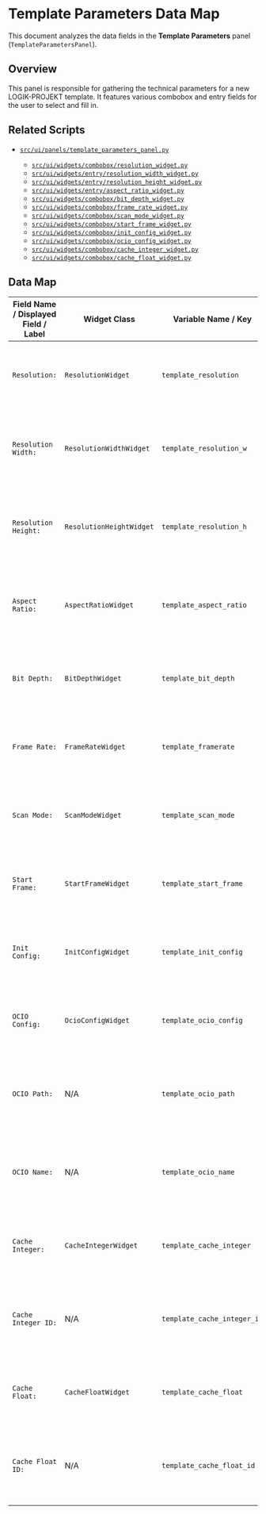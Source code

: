 # Template Parameters Data Map

This document analyzes the data fields in the **Template Parameters** panel (`TemplateParametersPanel`).

## Overview

This panel is responsible for gathering the technical parameters for a new LOGIK-PROJEKT template. It features various combobox and entry fields for the user to select and fill in.

## Related Scripts

* [`src/ui/panels/template_parameters_panel.py`](<../src/ui/panels/template_parameters_panel.py>)

    * [`src/ui/widgets/combobox/resolution_widget.py`](<../src/ui/widgets/combobox/resolution_widget.py>)
    * [`src/ui/widgets/entry/resolution_width_widget.py`](<../src/ui/widgets/entry/resolution_width_widget.py>)
    * [`src/ui/widgets/entry/resolution_height_widget.py`](<../src/ui/widgets/entry/resolution_height_widget.py>)
    * [`src/ui/widgets/entry/aspect_ratio_widget.py`](<../src/ui/widgets/entry/aspect_ratio_widget.py>)
    * [`src/ui/widgets/combobox/bit_depth_widget.py`](<../src/ui/widgets/combobox/bit_depth_widget.py>)
    * [`src/ui/widgets/combobox/frame_rate_widget.py`](<../src/ui/widgets/combobox/frame_rate_widget.py>)
    * [`src/ui/widgets/combobox/scan_mode_widget.py`](<../src/ui/widgets/combobox/scan_mode_widget.py>)
    * [`src/ui/widgets/combobox/start_frame_widget.py`](<../src/ui/widgets/combobox/start_frame_widget.py>)
    * [`src/ui/widgets/combobox/init_config_widget.py`](<../src/ui/widgets/combobox/init_config_widget.py>)
    * [`src/ui/widgets/combobox/ocio_config_widget.py`](<../src/ui/widgets/combobox/ocio_config_widget.py>)
    * [`src/ui/widgets/combobox/cache_integer_widget.py`](<../src/ui/widgets/combobox/cache_integer_widget.py>)
    * [`src/ui/widgets/combobox/cache_float_widget.py`](<../src/ui/widgets/combobox/cache_float_widget.py>)




## Data Map

| Field Name / Displayed Field / Label | Widget Class | Variable Name / Key | Is Displayed? | Data Source (Panel & Widget) | JSON Key | Notes |
|---|---|---|---|---|---|---|
| `Resolution:` | `ResolutionWidget` | `template_resolution` | Yes | User Input | `Template Resolution:` | Dropdown selection. Data flows to `src/ui/panels/template_summary_panel.py` (`set_template_summary_panel_data`) and `src/core/app_logic.py` (`get_projekt_summary_data`, `export_logik_projekt_template`, `import_logik_projekt_template`). |
| `Resolution Width:` | `ResolutionWidthWidget` | `template_resolution_w` | Yes | Calculated | `resolution_w` | Read-only field, calculated based on `Resolution` selection. Data flows to `src/ui/panels/template_summary_panel.py` (`set_template_summary_panel_data`) and `src/core/app_logic.py` (`get_projekt_summary_data`, `export_logik_projekt_template`, `import_logik_projekt_template`). |
| `Resolution Height:` | `ResolutionHeightWidget` | `template_resolution_h` | Yes | Calculated | `resolution_h` | Read-only field, calculated based on `Resolution` selection. Data flows to `src/ui/panels/template_summary_panel.py` (`set_template_summary_panel_data`) and `src/core/app_logic.py` (`get_projekt_summary_data`, `export_logik_projekt_template`, `import_logik_projekt_template`). |
| `Aspect Ratio:` | `AspectRatioWidget` | `template_aspect_ratio` | Yes | Calculated | `aspect_ratio` | Read-only field, calculated based on `Resolution` selection. Data flows to `src/ui/panels/template_summary_panel.py` (`set_template_summary_panel_data`) and `src/core/app_logic.py` (`get_projekt_summary_data`, `export_logik_projekt_template`, `import_logik_projekt_template`). |
| `Bit Depth:` | `BitDepthWidget` | `template_bit_depth` | Yes | User Input | `bit_depth` | Dropdown selection. Data flows to `src/ui/panels/template_summary_panel.py` (`set_template_summary_panel_data`) and `src/core/app_logic.py` (`get_projekt_summary_data`, `export_logik_projekt_template`, `import_logik_projekt_template`). |
| `Frame Rate:` | `FrameRateWidget` | `template_framerate` | Yes | User Input | `framerate` | Dropdown selection. Data flows to `src/ui/panels/template_summary_panel.py` (`set_template_summary_panel_data`) and `src/core/app_logic.py` (`get_projekt_summary_data`, `export_logik_projekt_template`, `import_logik_projekt_template`). |
| `Scan Mode:` | `ScanModeWidget` | `template_scan_mode` | Yes | User Input | `scan_mode` | Dropdown selection. Data flows to `src/ui/panels/template_summary_panel.py` (`set_template_summary_panel_data`) and `src/core/app_logic.py` (`get_projekt_summary_data`, `export_logik_projekt_template`, `import_logik_projekt_template`). |
| `Start Frame:` | `StartFrameWidget` | `template_start_frame` | Yes | User Input | `start_frame` | Dropdown selection. Data flows to `src/ui/panels/template_summary_panel.py` (`set_template_summary_panel_data`) and `src/core/app_logic.py` (`get_projekt_summary_data`, `export_logik_projekt_template`, `import_logik_projekt_template`). |
| `Init Config:` | `InitConfigWidget` | `template_init_config` | Yes | User Input | `init_config` | Dropdown selection. Data flows to `src/ui/panels/template_summary_panel.py` (`set_template_summary_panel_data`) and `src/core/app_logic.py` (`get_projekt_summary_data`, `export_logik_projekt_template`, `import_logik_projekt_template`). |
| `OCIO Config:` | `OcioConfigWidget` | `template_ocio_config` | Yes | User Input | `ocio_config` | Dropdown selection. Data flows to `src/ui/panels/template_summary_panel.py` (`set_template_summary_panel_data`) and `src/core/app_logic.py` (`get_projekt_summary_data`, `export_logik_projekt_template`, `import_logik_projekt_template`). |
| `OCIO Path:` | N/A | `template_ocio_path` | No | Calculated | `ocio_path` | Calculated based on `OCIO Config` selection. Data flows to `src/ui/panels/template_summary_panel.py` (`set_template_summary_panel_data`) and `src/core/app_logic.py` (`get_projekt_summary_data`, `export_logik_projekt_template`, `import_logik_projekt_template`). |
| `OCIO Name:` | N/A | `template_ocio_name` | No | Calculated | `ocio_name` | Calculated based on `OCIO Path` selection. Data flows to `src/ui/panels/template_summary_panel.py` (`set_template_summary_panel_data`) and `src/core/app_logic.py` (`get_projekt_summary_data`, `export_logik_projekt_template`, `import_logik_projekt_template`). |
| `Cache Integer:` | `CacheIntegerWidget` | `template_cache_integer` | Yes | User Input | `cache_integer` | Dropdown selection. Data flows to `src/ui/panels/template_summary_panel.py` (`set_template_summary_panel_data`) and `src/core/app_logic.py` (`get_projekt_summary_data`, `export_logik_projekt_template`, `import_logik_projekt_template`). |
| `Cache Integer ID:` | N/A | `template_cache_integer_id` | No | Calculated | `cache_integer_id` | Calculated based on `Cache Integer` selection. Data flows to `src/ui/panels/template_summary_panel.py` (`set_template_summary_panel_data`) and `src/core/app_logic.py` (`get_projekt_summary_data`, `export_logik_projekt_template`, `import_logik_projekt_template`). |
| `Cache Float:` | `CacheFloatWidget` | `template_cache_float` | Yes | User Input | `cache_float` | Dropdown selection. Data flows to `src/ui/panels/template_summary_panel.py` (`set_template_summary_panel_data`) and `src/core/app_logic.py` (`get_projekt_summary_data`, `export_logik_projekt_template`, `import_logik_projekt_template`). |
| `Cache Float ID:` | N/A | `template_cache_float_id` | No | Calculated | `cache_float_id` | Calculated based on `Cache Float` selection. Data flows to `src/ui/panels/template_summary_panel.py` (`set_template_summary_panel_data`) and `src/core/app_logic.py` (`get_projekt_summary_data`, `export_logik_projekt_template`, `import_logik_projekt_template`). |